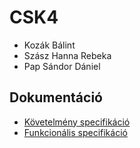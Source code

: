 # CSK4
- Kozák Bálint
- Szász Hanna Rebeka
- Pap Sándor Dániel
## Dokumentáció
- [Követelmény specifikáció](docs/kovspec.md)
- [Funkcionális specifikáció](docs/funkspec.md)
